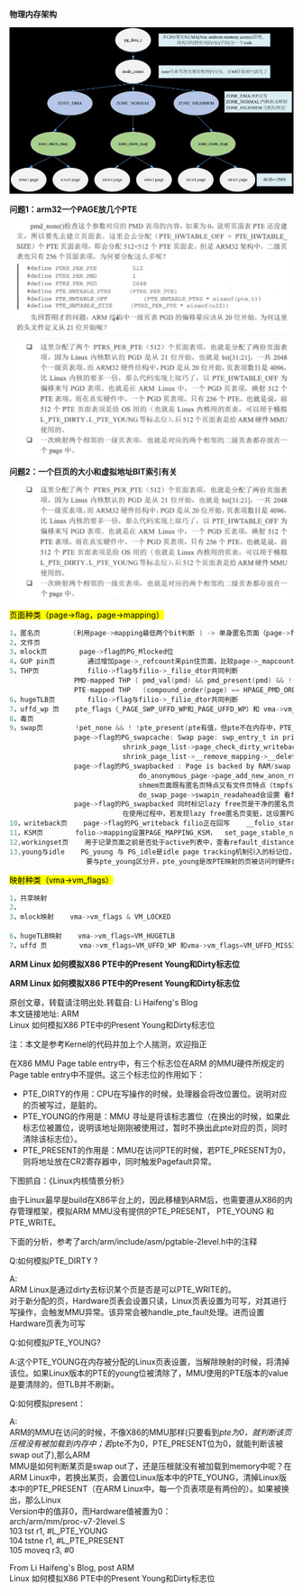 **物理内存架构**

![](./image/1.PNG)

**问题1：arm32一个PAGE放几个PTE**

![](./image/2.PNG)

![](./image/3.PNG)

**问题2：一个巨页的大小和虚拟地址BIT索引有关**

![](./image/3.PNG)

<mark>页面种类（page->flag，page->mapping）</mark>

```c
1，匿名页        (利用page->mapping最低两个bit判断 ) -> 单身匿名页面（page->flag的PG_anon_exclusive位）
2，文件页
3，mlock页        page->flag的PG_Mlocked位
4，GUP pin页        通过增加page->_refcount来pin住页面，比较page->_mapcount和page->_refcount来判断页面是否被pin住
5，THP页            filio->flag与filio->_filio_dtor共同判断    
                PMD-mapped THP ( pmd_val(pmd) && pmd_present(pmd) && !(pmd_val(pmd) & PMD_TABLE_BIT);)   
                PTE-mapped THP   (compound_order(page) == HPAGE_PMD_ORDER  并且pmd_trans_huge（pmd)不成立)
6，hugeTLB页        filio->flag与filio->_filio_dtor共同判断
7，uffd_wp 页    pte_flags（_PAGE_SWP_UFFD_WP和_PAGE_UFFD_WP）和 vma->vm_flags 的 VM_UFFD_WP
8，毒页
9，swap页        !pet_none && ! !pte_present(pte有值，但pte不在内存中，PTE_VALID | PTE_PROT_NONE置位)
                page->flag的PG_swapcache: Swap page: swp_entry_t in private    shrink_page_list->add_to_swap  设置，
                            shrink_page_list->page_check_dirty_writeback 或 shrink_page_list->page_out回写
                            shrink_page_list->__remove_mapping->__delete_from_swap_cache，再清除
                page->flag的PG_swapbacked : Page is backed by RAM/swap 页面可以被swap到磁盘，一般匿名页面都会设置
                                do_anonymous_page->page_add_new_anon_rmap会设置
                                shmem页面既有匿名页特点又有文件页特点（tmpfs），但是由于它有swap特性，它会加入到匿名的lru中
                                do_swap_page->swapin_readahead会设置 看folio_is_file_lru（）的注释
                page->flag的PG_swapbacked 同时标记lazy free页是干净的匿名页，相比普通的匿名页，lazy free页清除了PG_swapbacked
                            在使用过程中，若发现lazy free匿名页变脏，这设置PG_swapbacked
10，writeback页    page->flag的PG_writeback filio正在回写    __folio_start_writeback设置
11，KSM页        folio->mapping设置PAGE_MAPPING_KSM，  set_page_stable_node加入稳定树时设置
12,workingset页    用于记录页面之前是否处于active列表中，查看refault_distance笔记
13,young与idle    PG_young 与 PG_idle是idle page tracking机制引入的标记位，用于追踪这个页最近是否被访问过
                   要与pte_young区分开，pte_young是改PTE映射的页被访问时硬件自动
```

<mark>映射种类（vma->vm_flags）</mark>

```c
1，共享映射
2，
3，mlock映射    vma->vm_flags & VM_LOCKED

6，hugeTLB映射    vma->vm_flags=VM_HUGETLB
7，uffd 页        vma->vm_flags=VM_UFFD_WP 和vma->vm_flags=VM_UFFD_MISSING
```

**ARM Linux 如何模拟X86 PTE中的Present Young和Dirty标志位**

**ARM Linux 如何模拟X86 PTE中的Present Young和Dirty标志位**

原创文章，转载请注明出处.转载自: Li Haifeng's Blog  
本文链接地址: ARM  
Linux 如何模拟X86 PTE中的Present Young和Dirty标志位

注：本文是参考Kernel的代码并加上个人揣测，欢迎指正

在X86 MMU Page table entry中，有三个标志位在ARM 的MMU硬件所规定的Page table entry中不提供。这三个标志位的作用如下：

- PTE_DIRTY的作用：CPU在写操作的时候，处理器会将改位置位。说明对应的页被写过，是脏的。
- PTE_YOUNG的作用是：MMU 寻址是将该标志置位（在换出的时候，如果此标志位被置位，说明该地址刚刚被使用过，暂时不换出此pte对应的页，同时清除该标志位）。
- PTE_PRESENT的作用是：MMU在访问PTE的时候，若PTE_PRESENT为0，则将地址放在CR2寄存器中，同时触发Pagefault异常。

下图抓自：《Linux内核情景分析》

由于Linux最早是build在X86平台上的，因此移植到ARM后，也需要遵从X86的内存管理框架，模拟ARM MMU没有提供的PTE_PRESENT， PTE_YOUNG 和PTE_WRITE。

下面的分析，参考了arch/arm/include/asm/pgtable-2level.h中的注释

Q:如何模拟PTE_DIRTY ?

A:  
ARM Linux是通过dirty去标识某个页是否是可以PTE_WRITE的。  
对于新分配的页，Hardware页表会设置只读，Linux页表设置为可写，对其进行写操作，会触发MMU异常。该异常会被handle_pte_fault处理。进而设置Hardware页表为可写

Q:如何模拟PTE_YOUNG?

A:这个PTE_YOUNG在内存被分配的Linux页表设置，当解除映射的时候，将清掉该位。如果Linux版本的PTE的young位被清除了，MMU使用的PTE版本的value是要清除的，但TLB并不刷新。

Q:如何模拟present：

A:  
ARM的MMU在访问的时候，不像X86的MMU那样(只要看到*pte为0，就判断该页压根没有被加载到内存中；若*pte不为0，PTE_PRESENT位为0，就能判断该被swap out了),那么ARM  
MMU是如何判断某页是swap out了，还是压根就没有被加载到memory中呢？在ARM Linux中，若换出某页，会置位Linux版本中的PTE_YOUNG，清掉Linux版本中的PTE_PRESENT（在ARM Linux中，每一个页表项是有两份的）。如果被换出，那么Linux  
Version中的值非0，而Hardware值被置为0：  
arch/arm/mm/proc-v7-2level.S  
103 tst r1, #L_PTE_YOUNG  
104 tstne r1, #L_PTE_PRESENT  
105 moveq r3, #0

From Li Haifeng's Blog, post ARM  
Linux 如何模拟X86 PTE中的Present Young和Dirty标志位
